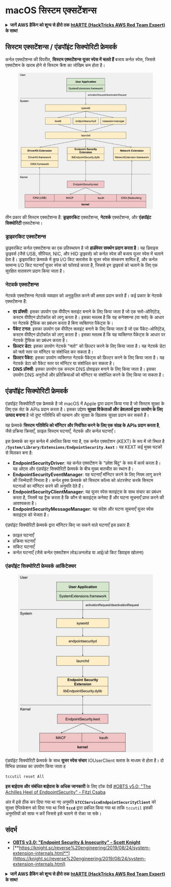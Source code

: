 # macOS सिस्टम एक्सटेंशन्स

<details>

<summary><strong>जानें AWS हैकिंग को शून्य से हीरो तक</strong> <a href="https://training.hacktricks.xyz/courses/arte"><strong>htARTE (HackTricks AWS Red Team Expert)</strong></a><strong> के साथ!</strong></summary>

HackTricks का समर्थन करने के अन्य तरीके:

* अगर आप अपनी **कंपनी का विज्ञापन HackTricks में देखना चाहते हैं** या **HackTricks को PDF में डाउनलोड करना चाहते हैं** तो [**सब्सक्रिप्शन प्लान्स देखें**](https://github.com/sponsors/carlospolop)!
* [**आधिकारिक PEASS और HackTricks स्वैग**](https://peass.creator-spring.com) प्राप्त करें
* [**The PEASS Family**](https://opensea.io/collection/the-peass-family) की खोज करें, हमारा विशेष [**NFTs**](https://opensea.io/collection/the-peass-family) संग्रह।
* **शामिल हों** 💬 [**डिस्कॉर्ड समूह**](https://discord.gg/hRep4RUj7f) या [**टेलीग्राम समूह**](https://t.me/peass) या हमें **ट्विटर** 🐦 [**@carlospolopm**](https://twitter.com/hacktricks_live)** पर फॉलो** करें।
* **हैकिंग ट्रिक्स साझा करें और PRs सबमिट करके** [**HackTricks**](https://github.com/carlospolop/hacktricks) और [**HackTricks Cloud**](https://github.com/carlospolop/hacktricks-cloud) github repos में।

</details>

## सिस्टम एक्सटेंशन्स / एंडपॉइंट सिक्योरिटी फ्रेमवर्क

कर्नल एक्सटेंशन्स की विपरीत, **सिस्टम एक्सटेंशन्स यूजर स्पेस में चलते हैं** बजाय कर्नल स्पेस, जिससे एक्सटेंशन के खराब होने से सिस्टम क्रैश का जोखिम कम होता है।

<figure><img src="../../../.gitbook/assets/image (1) (3) (1) (1).png" alt="https://knight.sc/images/system-extension-internals-1.png"><figcaption></figcaption></figure>

तीन प्रकार की सिस्टम एक्सटेंशन्स हैं: **ड्राइवरकिट** एक्सटेंशन्स, **नेटवर्क** एक्सटेंशन्स, और **एंडपॉइंट सिक्योरिटी** एक्सटेंशन्स।

### **ड्राइवरकिट एक्सटेंशन्स**

ड्राइवरकिट कर्नल एक्सटेंशन्स का एक प्रतिस्थापन है जो **हार्डवेयर समर्थन प्रदान करता है**। यह डिवाइस ड्राइवर्स (जैसे USB, सीरियल, NIC, और HID ड्राइवर्स) को कर्नल स्पेस की बजाय यूजर स्पेस में चलाने देता है। ड्राइवरकिट फ्रेमवर्क में कुछ I/O किट क्लासेस के यूजर स्पेस संस्करण शामिल हैं, और कर्नल सामान्य I/O किट घटनाएँ यूजर स्पेस को फॉरवर्ड करता है, जिससे इन ड्राइवर्स को चलाने के लिए एक सुरक्षित वातावरण प्रदान किया जाता है।

### **नेटवर्क एक्सटेंशन्स**

नेटवर्क एक्सटेंशन्स नेटवर्क व्यवहार को अनुकूलित करने की क्षमता प्रदान करते हैं। कई प्रकार के नेटवर्क एक्सटेंशन्स हैं:

* **एप प्रॉक्सी**: इसका उपयोग एक वीपीएन क्लाइंट बनाने के लिए किया जाता है जो एक फ्लो-ओरिएंटेड, कस्टम वीपीएन प्रोटोकॉल को लागू करता है। इसका मतलब है कि यह कनेक्शन्स (या फ्लो) के आधार पर नेटवर्क ट्रैफिक का प्रबंधन करता है बिना व्यक्तिगत पैकेट्स के।
* **पैकेट टनल**: इसका उपयोग एक वीपीएन क्लाइंट बनाने के लिए किया जाता है जो एक पैकेट-ओरिएंटेड, कस्टम वीपीएन प्रोटोकॉल को लागू करता है। इसका मतलब है कि यह व्यक्तिगत पैकेट्स के आधार पर नेटवर्क ट्रैफिक का प्रबंधन करता है।
* **फ़िल्टर डेटा**: इसका उपयोग नेटवर्क "फ्लो" को फ़िल्टर करने के लिए किया जाता है। यह नेटवर्क डेटा को फ्लो स्तर पर मॉनिटर या संशोधित कर सकता है।
* **फ़िल्टर पैकेट**: इसका उपयोग व्यक्तिगत नेटवर्क पैकेट्स को फ़िल्टर करने के लिए किया जाता है। यह नेटवर्क डेटा को पैकेट स्तर पर मॉनिटर या संशोधित कर सकता है।
* **DNS प्रॉक्सी**: इसका उपयोग एक कस्टम DNS प्रोवाइडर बनाने के लिए किया जाता है। इसका उपयोग DNS अनुरोधों और प्रतिक्रियाओं को मॉनिटर या संशोधित करने के लिए किया जा सकता है।

## एंडपॉइंट सिक्योरिटी फ्रेमवर्क

एंडपॉइंट सिक्योरिटी एक फ्रेमवर्क है जो macOS में Apple द्वारा प्रदान किया गया है जो सिस्टम सुरक्षा के लिए एक सेट के APIs प्रदान करता है। इसका उद्देश्य **सुरक्षा विक्रेताओं और डेवलपर्स द्वारा उपयोग के लिए उत्पाद बनाना** है जो दुष्ट गतिविधि की पहचान और सुरक्षा के खिलाफ सुरक्षा प्रदान कर सकते हैं।

यह फ्रेमवर्क **सिस्टम गतिविधि को मॉनिटर और नियंत्रित करने के लिए एक संग्रह के APIs प्रदान करता है**, जैसे प्रक्रिया क्रियाएँ, फ़ाइल सिस्टम घटनाएँ, नेटवर्क और कर्नल घटनाएँ।

इस फ्रेमवर्क का मूल कर्नल में अंमलित किया गया है, एक कर्नल एक्सटेंशन (KEXT) के रूप में जो स्थित है **`/System/Library/Extensions/EndpointSecurity.kext`**। यह KEXT कई मुख्य घटकों से मिलकर बना है:

* **EndpointSecurityDriver**: यह कर्नल एक्सटेंशन के "प्रवेश बिंदु" के रूप में कार्य करता है। यह ओएस और एंडपॉइंट सिक्योरिटी फ्रेमवर्क के बीच मुख्य बातचीत का स्थान है।
* **EndpointSecurityEventManager**: यह घटनाएँ मॉनिटर करने के लिए नियम लागू करने की जिम्मेदारी निभाता है। कर्नल हुक्स फ्रेमवर्क को सिस्टम कॉल्स को अंटरसेप्ट करके सिस्टम घटनाओं का मॉनिटर करने की अनुमति देते हैं।
* **EndpointSecurityClientManager**: यह यूजर स्पेस क्लाइंट्स के साथ संचार का प्रबंधन करता है, जिसमें यह ट्रैक करता है कि कौन से क्लाइंट्स कनेक्ट हैं और घटना सूचनाएँ प्राप्त करने की आवश्यकता है।
* **EndpointSecurityMessageManager**: यह संदेश और घटना सूचनाएँ यूजर स्पेस क्लाइंट्स को भेजता है।

एंडपॉइंट सिक्योरिटी फ्रेमवर्क द्वारा मॉनिटर किए जा सकने वाले घटनाएँ इस प्रकार हैं:

* फ़ाइल घटनाएँ
* प्रक्रिया घटनाएँ
* सॉकेट घटनाएँ
* कर्नल घटनाएँ (जैसे कर्नल एक्सटेंशन लोड/अनलोड या आई/ओ किट डिवाइस खोलना)

### एंडपॉइंट सिक्योरिटी फ्रेमवर्क आर्किटेक्चर

<figure><img src="../../../.gitbook/assets/image (3) (8).png" alt="https://www.youtube.com/watch?v=jaVkpM1UqOs"><figcaption></figcaption></figure>

एंडपॉइंट सिक्योरिटी फ्रेमवर्क के साथ **यूजर स्पेस संचार** IOUserClient क्लास के माध्यम से होता है। दो विभिन्न उपकक्ष का उपयोग किया जाता ह
```bash
tccutil reset All
```
**इस बाईपास और संबंधित बाईपास के अधिक जानकारी** के लिए टॉक देखें [#OBTS v5.0: "The Achilles Heel of EndpointSecurity" - Fitzl Csaba](https://www.youtube.com/watch?v=lQO7tvNCoTI)

अंत में इसे ठीक कर दिया गया था नए अनुमति **`kTCCServiceEndpointSecurityClient`** को सुरक्षा ऐप्लिकेशन को दिया गया था जिसे **`tccd`** द्वारा प्रबंधित किया गया था ताकि `tccutil` इसकी अनुमतियों को साफ न करें जिससे इसे चलाने से रोका जा सके।

## संदर्भ

* [**OBTS v3.0: "Endpoint Security & Insecurity" - Scott Knight**](https://www.youtube.com/watch?v=jaVkpM1UqOs)
* [**https://knight.sc/reverse%20engineering/2019/08/24/system-extension-internals.html**](https://knight.sc/reverse%20engineering/2019/08/24/system-extension-internals.html)

<details>

<summary><strong>जानें AWS हैकिंग को शून्य से हीरो तक</strong> <a href="https://training.hacktricks.xyz/courses/arte"><strong>htARTE (HackTricks AWS Red Team Expert)</strong></a><strong> के साथ!</strong></summary>

HackTricks का समर्थन करने के अन्य तरीके:

* यदि आप अपनी कंपनी का विज्ञापन **HackTricks में देखना चाहते हैं** या **HackTricks को PDF में डाउनलोड करना चाहते हैं** तो [**सब्सक्रिप्शन प्लान्स देखें**](https://github.com/sponsors/carlospolop)!
* [**आधिकारिक PEASS & HackTricks स्वैग**](https://peass.creator-spring.com) प्राप्त करें
* हमारे विशेष [**NFTs**](https://opensea.io/collection/the-peass-family) संग्रह [**The PEASS Family**](https://opensea.io/collection/the-peass-family) खोजें
* **जुड़ें** 💬 [**डिस्कॉर्ड समूह**](https://discord.gg/hRep4RUj7f) या [**टेलीग्राम समूह**](https://t.me/peass) से या हमें **ट्विटर** 🐦 [**@carlospolopm**](https://twitter.com/hacktricks_live) पर **फॉलो** करें।
* **हैकिंग ट्रिक्स साझा करें** द्वारा PRs सबमिट करके [**HackTricks**](https://github.com/carlospolop/hacktricks) और [**HackTricks Cloud**](https://github.com/carlospolop/hacktricks-cloud) github रेपो में।

</details>
